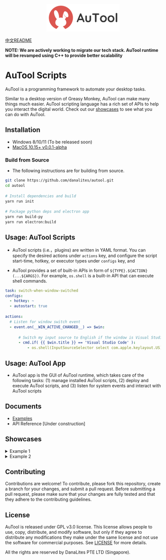<p align="center">
  <img src="imgs/banner.png" height="90" title="autool">
</p>

[中文README](README-zh.md)

**NOTE: We are actively working to migrate our tech stack. AuTool runtime will be revamped using C++ to provide better scalability**

# AuTool Scripts
AuTool is a programming framework to automate your desktop tasks. 

Similar to a desktop version of Greasy Monkey, AuTool can make many things much easier. AuTool scripting language has a rich set of APIs to help you interact the digital world. Check out our [showcases](#showcases) to see what you can do with AuTool.

## Installation
- Windows 8/10/11 (To be released soon)
- [MacOS 10.15+ v0.0.1-alpha](https://github.com/danalites/autool/releases/tag/v0.01)

### Build from Source
- The following instructions are for building from source.
  
```bash
git clone https://github.com/danalites/autool.git
cd autool

# Install dependencies and build 
yarn run init

# Package python deps and electron app
yarn run build-py
yarn run electron:build
```

## Usage: AuTool Scripts
- AuTool scripts (i.e.，plugins) are written in YAML format. You can specify the desired actions under `actions` key, and configure the script start-time, hotkey, or executor types under `configs` key, and

- AuTool provides a set of built-in APIs in form of `${TYPE}.${ACTION}(...${ARGS})`. For example, `os.shell` is a built-in API that can execute shell commands.

```yaml
task: switch-when-window-switched
configs:
  - hotkey: ~
  - autostart: true

actions:
  # Listen for window switch event
  - event.on(__WIN_ACTIVE_CHANGED__) => $win:

      # Switch my input source to English if the window is Visual Studio Code
      - cmd.if( {{ $win.title }} == 'Visual Studio Code' ):
          - os.shell(InputSourceSelector select com.apple.keylayout.US)
```

## Usage: AuTool App
- AuTool app is the GUI of AuTool runtime, which takes care of the following tasks: (1) manage installed AuTool scripts, (2) deploy and execute AuTool scripts, and (3) listen for system events and interact with AuTool scripts

## Documents
- [Examples](https://danalites.github.io/autoo/docs/basics/apps-macos-display)
- API Reference [Under construction]

## Showcases
<details>
  <summary>Example 1</summary>
  
  - This is the content that will be hidden until the user clicks on the summary element.

</details>

<details>
  <summary>Example 2</summary>  
  - This is the content that will be hidden until the user clicks on the summary element.

</details>

## Contributing
Contributions are welcome! To contribute, please fork this repository, create a branch for your changes, and submit a pull request. Before submitting a pull request, please make sure that your changes are fully tested and that they adhere to the contributing guidelines.

## License
AuTool is released under GPL v3.0 license. This license allows people to use, copy, distribute, and modify software, but only if they agree to distribute any modifications they make under the same license and not use the software for commercial purposes. See [LICENSE](LICENSE) for more details.

All the rights are reserved by DanaLites PTE LTD (Singapore).